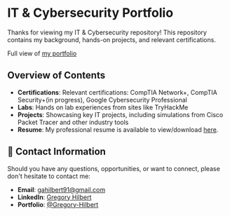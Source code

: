 # IT & Cybersecurity Portfolio

Thanks for viewing my IT & Cybersecurity repository! This repository contains my background, hands-on projects, and relevant certifications.

Full view of [my portfolio](https://gregory-hilbert.github.io/)

## Overview of Contents

- **Certifications**: Relevant certifications: CompTIA Network+, CompTIA Security+(in progress), Google Cybersecurity Professional
- **Labs**: Hands on lab experiences from sites like TryHackMe
- **Projects**: Showcasing key IT projects, including simulations from Cisco Packet Tracer and other industry tools
- **Resume**: My professional resume is available to view/download [here](October2024Resume.pdf).


## 📧 Contact Information

Should you have any questions, opportunities, or want to connect, please don't hesitate to contact me: 

- **Email**: [gahilbert91@gmail.com](mailto:gahilbert91@gmail.com)
- **LinkedIn**: [Gregory Hilbert](https://www.linkedin.com/in/gregory-hilbert/)
- **Portfolio**: [@Gregory-Hilbert](https://gregory-hilbert.github.io/)
  
